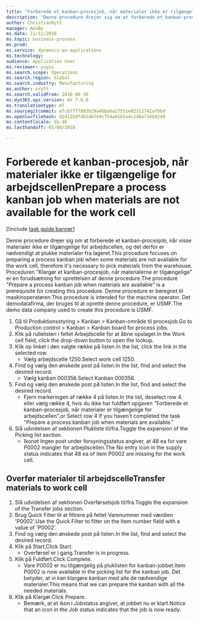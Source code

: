 ```yaml
--- 
title: "Forberede et kanban-procesjob, når materialer ikke er tilgængelige for arbejdscellen"
description: "Denne procedure drejer sig om at forberede et kanban-procesjob, når visse materialer ikke er tilgængelige for arbejdscellen, og det derfor er nødvendigt at plukke materialer fra lageret."
author: ChristianRytt
manager: AnnBe
ms.date: 11/11/2016
ms.topic: business-process
ms.prod: 
ms.service: dynamics-ax-applications
ms.technology: 
audience: Application User
ms.reviewer: yuyus
ms.search.scope: Operations
ms.search.region: Global
ms.search.industry: Manufacturing
ms.author: crytt
ms.search.validFrom: 2016-06-30
ms.dyn365.ops.version: AX 7.0.0
ms.translationtype: HT
ms.sourcegitcommit: efcb77ff883b29a4bbaba27551e02311742afbbd
ms.openlocfilehash: 02d11b9fdb1db7e4c754a81b5e4c1d6e716b92a0
ms.contentlocale: da-dk
ms.lasthandoff: 05/08/2018

---
```

# <a name="prepare-a-process-kanban-job-when-materials-are-not-available-for-the-work-cell"></a><span data-ttu-id="f6c52-103">Forberede et kanban-procesjob, når materialer ikke er tilgængelige for arbejdscellen</span><span class="sxs-lookup"><span data-stu-id="f6c52-103">Prepare a process kanban job when materials are not available for the work cell</span></span>

[!include [task guide banner](../../includes/task-guide-banner.md)]

<span data-ttu-id="f6c52-104">Denne procedure drejer sig om at forberede et kanban-procesjob, når visse materialer ikke er tilgængelige for arbejdscellen, og det derfor er nødvendigt at plukke materialer fra lageret.</span><span class="sxs-lookup"><span data-stu-id="f6c52-104">This procedure focuses on preparing a process kanban job when some materials are not available for the work cell, therefore it's necessary to pick materials from the warehouse.</span></span> <span data-ttu-id="f6c52-105">Proceduren "Klargør et kanban-procesjob, når materialerne er tilgængelige" er en forudsætning for oprettelsen af denne procedure.</span><span class="sxs-lookup"><span data-stu-id="f6c52-105">The procedure "Prepare a process kanban job when materials are available" is a prerequisite for creating this procedure.</span></span> <span data-ttu-id="f6c52-106">Denne procedure er beregnet til maskinoperatøren.</span><span class="sxs-lookup"><span data-stu-id="f6c52-106">This procedure is intended for the machine operator.</span></span> <span data-ttu-id="f6c52-107">Det demodatafirma, der bruges til at oprette denne procedure, er USMF.</span><span class="sxs-lookup"><span data-stu-id="f6c52-107">The demo data company used to create this procedure is USMF.</span></span>

1. <span data-ttu-id="f6c52-108">Gå til Produktionsstyring > Kanban > Kanban-område til procesjob.</span><span class="sxs-lookup"><span data-stu-id="f6c52-108">Go to Production control > Kanban > Kanban board for process jobs.</span></span>
2. <span data-ttu-id="f6c52-109">Klik på rullelisten i feltet Arbejdscelle for at åbne opslaget.</span><span class="sxs-lookup"><span data-stu-id="f6c52-109">In the Work cell field, click the drop-down button to open the lookup.</span></span>
3. <span data-ttu-id="f6c52-110">Klik op linket i den valgte række på listen.</span><span class="sxs-lookup"><span data-stu-id="f6c52-110">In the list, click the link in the selected row.</span></span>
    * <span data-ttu-id="f6c52-111">Vælg arbejdscelle 1250.</span><span class="sxs-lookup"><span data-stu-id="f6c52-111">Select work cell 1250.</span></span>  
4. <span data-ttu-id="f6c52-112">Find og vælg den ønskede post på listen.</span><span class="sxs-lookup"><span data-stu-id="f6c52-112">In the list, find and select the desired record.</span></span>
    * <span data-ttu-id="f6c52-113">Vælg kanban 000356.</span><span class="sxs-lookup"><span data-stu-id="f6c52-113">Select Kanban 000356.</span></span>  
5. <span data-ttu-id="f6c52-114">Find og vælg den ønskede post på listen.</span><span class="sxs-lookup"><span data-stu-id="f6c52-114">In the list, find and select the desired record.</span></span>
    * <span data-ttu-id="f6c52-115">Fjern markeringen af række 4 på listen.</span><span class="sxs-lookup"><span data-stu-id="f6c52-115">In the list, deselect row 4.</span></span> <span data-ttu-id="f6c52-116">eller vælg række 4, hvis du ikke har fuldført opgaven "Forberede et kanban-procesjob, når materialer er tilgængelige for arbejdscellen".</span><span class="sxs-lookup"><span data-stu-id="f6c52-116">or Select row 4 if you haven't completed the task "Prepare a process kanban job when materials are available."</span></span>  
6. <span data-ttu-id="f6c52-117">Slå udvidelsen af sektionen Plukliste til/fra.</span><span class="sxs-lookup"><span data-stu-id="f6c52-117">Toggle the expansion of the Picking list section.</span></span>
    * <span data-ttu-id="f6c52-118">Ikonet Ingen post under forsyningsstatus angiver, at 48 ea for vare P0002 mangler for arbejdscellen.</span><span class="sxs-lookup"><span data-stu-id="f6c52-118">The No entry icon in the supply status indicates that 48 ea of item P0002 are missing for the work cell.</span></span>  

## <a name="transfer-materials-to-work-cell"></a><span data-ttu-id="f6c52-119">Overfør materialer til arbejdscelle</span><span class="sxs-lookup"><span data-stu-id="f6c52-119">Transfer materials to work cell</span></span>
1. <span data-ttu-id="f6c52-120">Slå udvidelsen af sektionen Overførselsjob til/fra.</span><span class="sxs-lookup"><span data-stu-id="f6c52-120">Toggle the expansion of the Transfer jobs section.</span></span>
2. <span data-ttu-id="f6c52-121">Brug Quick Filter til at filtrere på feltet Varenummer med værdien 'P0002'.</span><span class="sxs-lookup"><span data-stu-id="f6c52-121">Use the Quick Filter to filter on the Item number field with a value of 'P0002'.</span></span>
3. <span data-ttu-id="f6c52-122">Find og vælg den ønskede post på listen.</span><span class="sxs-lookup"><span data-stu-id="f6c52-122">In the list, find and select the desired record.</span></span>
4. <span data-ttu-id="f6c52-123">Klik på Start.</span><span class="sxs-lookup"><span data-stu-id="f6c52-123">Click Start.</span></span>
    * <span data-ttu-id="f6c52-124">Overførsel er i gang.</span><span class="sxs-lookup"><span data-stu-id="f6c52-124">Transfer is in progress.</span></span>  
5. <span data-ttu-id="f6c52-125">Klik på Fuldført.</span><span class="sxs-lookup"><span data-stu-id="f6c52-125">Click Complete.</span></span>
    * <span data-ttu-id="f6c52-126">Vare P0002 er nu tilgængelig på pluklisten for kanban-jobbet.</span><span class="sxs-lookup"><span data-stu-id="f6c52-126">Item P0002 is now available in the picking list for the kanban job.</span></span> <span data-ttu-id="f6c52-127">Det betyder, at vi kan klargøre kanban med alle de nødvendige materialer.</span><span class="sxs-lookup"><span data-stu-id="f6c52-127">This means that we can prepare the kanban with all the needed materials.</span></span>  
6. <span data-ttu-id="f6c52-128">Klik på Klargør.</span><span class="sxs-lookup"><span data-stu-id="f6c52-128">Click Prepare.</span></span>
    * <span data-ttu-id="f6c52-129">Bemærk, at et ikon i Jobstatus angiver, at jobbet nu er klart.</span><span class="sxs-lookup"><span data-stu-id="f6c52-129">Notice that an icon in the Job status indicates that the job is now ready.</span></span>  



